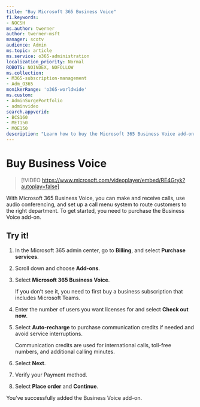 ```yaml
---
title: "Buy Microsoft 365 Business Voice"
f1.keywords:
- NOCSH
ms.author: twerner
author: twerner-msft
manager: scotv
audience: Admin
ms.topic: article
ms.service: o365-administration
localization_priority: Normal
ROBOTS: NOINDEX, NOFOLLOW
ms.collection: 
- M365-subscription-management 
- Adm_O365
monikerRange: 'o365-worldwide'
ms.custom: 
- AdminSurgePortfolio
- adminvideo
search.appverid:
- BCS160
- MET150
- MOE150
description: "Learn how to buy the Microsoft 365 Business Voice add-on."
---
```


# Buy Business Voice

> [!VIDEO https://www.microsoft.com/videoplayer/embed/RE4Gryk?autoplay=false]

With Microsoft 365 Business Voice, you can make and receive calls, use audio conferencing, and set up a call menu system to route customers to the right department. To get started, you need to purchase the Business Voice add-on.

## Try it!

1. In the Microsoft 365 admin center, go to **Billing**, and select **Purchase services**.
1. Scroll down and choose **Add-ons**. 
1. Select **Microsoft 365 Business Voice**.

    If you don’t see it, you need to first buy a business subscription that includes Microsoft Teams.
1. Enter the number of users you want licenses for and select **Check out now**.
1. Select **Auto-recharge** to purchase communication credits if needed and avoid service interruptions.

    Communication credits are used for international calls, toll-free numbers, and additional calling minutes.
1. Select **Next**.
1. Verify your Payment method.
1. Select **Place order** and **Continue**.

You’ve successfully added the Business Voice add-on.